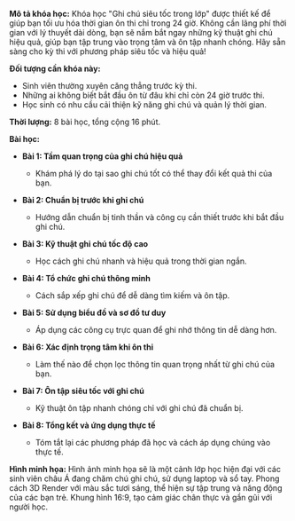 **Mô tả khóa học:**
Khóa học "Ghi chú siêu tốc trong lớp" được thiết kế để giúp bạn tối ưu hóa thời gian ôn thi chỉ trong 24 giờ. Không cần lãng phí thời gian với lý thuyết dài dòng, bạn sẽ nắm bắt ngay những kỹ thuật ghi chú hiệu quả, giúp bạn tập trung vào trọng tâm và ôn tập nhanh chóng. Hãy sẵn sàng cho kỳ thi với phương pháp siêu tốc và hiệu quả!

**Đối tượng cần khóa này:**
- Sinh viên thường xuyên căng thẳng trước kỳ thi.
- Những ai không biết bắt đầu ôn từ đâu khi chỉ còn 24 giờ trước thi.
- Học sinh có nhu cầu cải thiện kỹ năng ghi chú và quản lý thời gian.

**Thời lượng:** 8 bài học, tổng cộng 16 phút.

**Bài học:**

- **Bài 1: Tầm quan trọng của ghi chú hiệu quả**
  - Khám phá lý do tại sao ghi chú tốt có thể thay đổi kết quả thi của bạn.

- **Bài 2: Chuẩn bị trước khi ghi chú**
  - Hướng dẫn chuẩn bị tinh thần và công cụ cần thiết trước khi bắt đầu ghi chú.

- **Bài 3: Kỹ thuật ghi chú tốc độ cao**
  - Học cách ghi chú nhanh và hiệu quả trong thời gian ngắn.

- **Bài 4: Tổ chức ghi chú thông minh**
  - Cách sắp xếp ghi chú để dễ dàng tìm kiếm và ôn tập.

- **Bài 5: Sử dụng biểu đồ và sơ đồ tư duy**
  - Áp dụng các công cụ trực quan để ghi nhớ thông tin dễ dàng hơn.

- **Bài 6: Xác định trọng tâm khi ôn thi**
  - Làm thế nào để chọn lọc thông tin quan trọng nhất từ ghi chú của bạn.

- **Bài 7: Ôn tập siêu tốc với ghi chú**
  - Kỹ thuật ôn tập nhanh chóng chỉ với ghi chú đã chuẩn bị.

- **Bài 8: Tổng kết và ứng dụng thực tế**
  - Tóm tắt lại các phương pháp đã học và cách áp dụng chúng vào thực tế.

**Hình minh họa:**
Hình ảnh minh họa sẽ là một cảnh lớp học hiện đại với các sinh viên châu Á đang chăm chú ghi chú, sử dụng laptop và sổ tay. Phong cách 3D Render với màu sắc tươi sáng, thể hiện sự tập trung và năng động của các bạn trẻ. Khung hình 16:9, tạo cảm giác chân thực và gần gũi với người học.